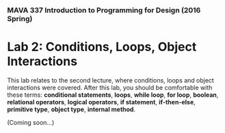 ### MAVA 337 Introduction to Programming for Design  (2016 Spring)

# Lab 2: Conditions, Loops, Object Interactions

This lab relates to the second lecture, where conditions, loops and object interactions were covered. After this lab, you should be comfortable with these terms: **conditional statements**, **loops**, **while loop**, **for loop**, **boolean**, **relational operators**, **logical operators**, **if statement**, **if-then-else**, **primitive type**, **object type**, **internal method**.

(Coming soon...)